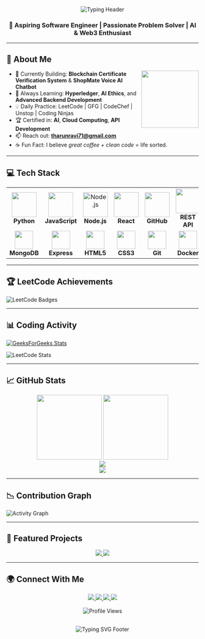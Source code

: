 <!-- Main Header Typing Effect -->
<p align="center">
  <img src="https://readme-typing-svg.demolab.com?font=Fira+Code&size=24&duration=2000&pause=1000&color=58A6FF&center=true&vCenter=true&width=600&lines=Hi+there+👋,+I'm+Tharun!;Welcome+to+my+GitHub+Universe!;AI+%7C+Web3+%7C+Blockchain+%7C+Fullstack+Dev;I+code+daily+across+platforms!" alt="Typing Header" />
</p>

<h3 align="center">🚀 Aspiring Software Engineer | Passionate Problem Solver | AI & Web3 Enthusiast</h3>

---

## 🧠 About Me

<img align="right" height="150" src="https://media.giphy.com/media/M9gbBd9nbDrOTu1Mqx/giphy.gif" />

- 🔭 Currently Building: **Blockchain Certificate Verification System** & **ShopMate Voice AI Chatbot**
- 🌱 Always Learning: **Hyperledger**, **AI Ethics**, and **Advanced Backend Development**
- 💡 Daily Practice: LeetCode | GFG | CodeChef | Unstop | Coding Ninjas
- 🏆 Certified in: **AI**, **Cloud Computing**, **API Development**
- 📫 Reach out: **tharunravi71@gmail.com**
- ☕ Fun Fact: I believe *great coffee + clean code* = life sorted.

---

## 💻 Tech Stack

<table>
  <tr>
    <td align="center" width="96">
      <img src="https://techstack-generator.vercel.app/python-icon.svg" width="65" height="65" />
      <br><b>Python</b>
    </td>
    <td align="center" width="96">
      <img src="https://techstack-generator.vercel.app/js-icon.svg" width="65" height="65" />
      <br><b>JavaScript</b>
    </td>
    <td align="center" width="96">
      <img src="https://skillicons.dev/icons?i=nodejs" alt="Node.js" width="65" height="65" />
      <br><b>Node.js</b>
    </td>
    <td align="center" width="96">
      <img src="https://techstack-generator.vercel.app/react-icon.svg" width="65" height="65" />
      <br><b>React</b>
    </td>
    <td align="center" width="96">
      <img src="https://techstack-generator.vercel.app/github-icon.svg" width="65" height="65" />
      <br><b>GitHub</b>
    </td>
    <td align="center" width="96">
      <img src="https://techstack-generator.vercel.app/restapi-icon.svg" width="65" height="65" />
      <br><b>REST API</b>
    </td>
  </tr>
  <tr>
    <td align="center" width="96">
      <img src="https://skillicons.dev/icons?i=mongodb" width="48" height="48" />
      <br><b>MongoDB</b>
    </td>
    <td align="center" width="96">
      <img src="https://skillicons.dev/icons?i=express" width="48" height="48" />
      <br><b>Express</b>
    </td>
    <td align="center" width="96">
      <img src="https://skillicons.dev/icons?i=html" width="48" height="48" />
      <br><b>HTML5</b>
    </td>
    <td align="center" width="96">
      <img src="https://skillicons.dev/icons?i=css" width="48" height="48" />
      <br><b>CSS3</b>
    </td>
    <td align="center" width="96">
      <img src="https://skillicons.dev/icons?i=git" width="48" height="48" />
      <br><b>Git</b>
    </td>
    <td align="center" width="96">
      <img src="https://skillicons.dev/icons?i=docker" width="48" height="48" />
      <br><b>Docker</b>
    </td>
  </tr>
</table>

---

## 🏆 LeetCode Achievements

![LeetCode Badges](https://leetcode-badge-showcase.vercel.app/api?username=tharun_17r&theme=tokyonight&animated=true)

---

## 📊 Coding Activity

[![GeeksForGeeks Stats](https://gfgstatscard.vercel.app/tharunrs33y)](https://www.geeksforgeeks.org/user/tharunrs33y/)

![LeetCode Stats](https://leetcode-solved-problems.vercel.app/api?username=tharun_17r&type=calendar)

---

## 📈 GitHub Stats

<div align="center">
  <img src="https://github-readme-stats.vercel.app/api?username=tharunR-17&show_icons=true&theme=tokyonight&hide_border=true&count_private=true" height="170"/>
  <img src="https://github-readme-stats.vercel.app/api/top-langs/?username=tharunR-17&layout=compact&theme=tokyonight&hide_border=true" height="170"/>
</div>

<div align="center">
  <img src="https://github-readme-streak-stats.herokuapp.com/?user=tharunR-17&theme=tokyonight&hide_border=true" />
</div>

<div align="center">
  <img src="https://github-profile-trophy.vercel.app/?username=tharunR-17&theme=tokyonight&no-frame=true&column=7" />
</div>

---

## 📉 Contribution Graph

<img src="https://github-readme-activity-graph.vercel.app/graph?username=tharunR-17&theme=tokyo-night&hide_border=true" alt="Activity Graph" />

---

## 🚀 Featured Projects

<div align="center">
  <a href="https://github.com/tharunR-17/ShopMate">
    <img src="https://github-readme-stats.vercel.app/api/pin/?username=tharunR-17&repo=ShopMate&theme=tokyonight&hide_border=true" />
  </a>
  <a href="https://github.com/tharunR-17/ImageChain">
    <img src="https://github-readme-stats.vercel.app/api/pin/?username=tharunR-17&repo=ImageChain&theme=tokyonight&hide_border=true" />
  </a>
</div>

---

## 🌍 Connect With Me

<div align="center">
  <a href="https://www.linkedin.com/in/tharun-r-a7bba7271">
    <img src="https://img.shields.io/badge/LinkedIn-0077B5?style=for-the-badge&logo=linkedin&logoColor=white" />
  </a>
  <a href="mailto:tharunravi71@gmail.com">
    <img src="https://img.shields.io/badge/Gmail-D14836?style=for-the-badge&logo=gmail&logoColor=white" />
  </a>
  <a href="https://leetcode.com/u/tharun_17r/">
    <img src="https://img.shields.io/badge/LeetCode-FFA116?style=for-the-badge&logo=leetcode&logoColor=white" />
  </a>
  <a href="https://www.geeksforgeeks.org/user/tharunrs33y/">
    <img src="https://img.shields.io/badge/GeeksforGeeks-0F9D58?style=for-the-badge&logo=geeksforgeeks&logoColor=white" />
  </a>
</div>

<br>

<div align="center">
  <img src="https://komarev.com/ghpvc/?username=tharunR-17&color=blueviolet&style=for-the-badge" alt="Profile Views" />
</div>

<br>

<!-- Footer Typing Effect -->
<p align="center">
  <img src="https://readme-typing-svg.demolab.com?font=Fira+Code&size=22&pause=1000&color=F75C7E&center=true&vCenter=true&width=480&lines=🧠+Code.+Learn.+Repeat.+-+Tharun.;Thanks+for+visiting+my+profile!" alt="Typing SVG Footer" />
</p>
